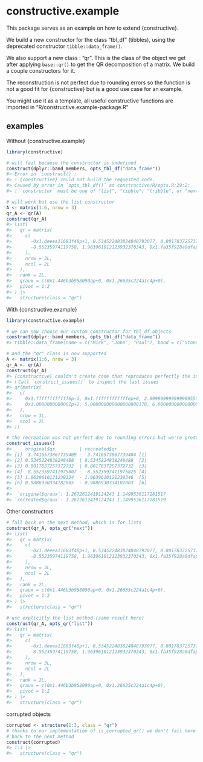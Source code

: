 
<!-- README.md is generated from README.Rmd. Please edit that file -->

# constructive.example

This package serves as an example on how to extend {constructive}.

We build a new constructor for the class “tbl_df” (tibbles), using the
deprecated constructor `tibble::data_frame()`.

We also support a new class : “qr”. This is the class of the object we
get after applying `base::qr()` to get the QR decomposition of a matrix.
We build a couple constructors for it.

The reconstruction is not perfect due to rounding errors so the function
is not a good fit for {constructive} but is a good use case for an
example.

You might use it as a template, all useful constructive functions are
imported in “R/constructive.example-package.R”

## examples

Without {constructive.example}

``` r
library(constructive)

# will fail because the constructor is undefined
construct(dplyr::band_members, opts_tbl_df("data_frame"))
#> Error in `construct()`:
#> ! {constructive} could not build the requested code.
#> Caused by error in `opts_tbl_df()` at constructive/R/opts.R:29:2:
#> ! `constructor` must be one of "list", "tibble", "tribble", or "next", not "data_frame".

# will work but use the list constructor
A <- matrix(1:6, nrow = 3)
qr_A <- qr(A)
construct(qr_A)
#> list(
#>   qr = matrix(
#>     c(
#>       -0x1.deeea11683f48p+1, 0.534522483824848793077, 0.8017837257372731896155,
#>       -8.55235974119758, 1.963961012123932370343, 0x1.fa35f928a0dfap-1
#>     ),
#>     nrow = 3L,
#>     ncol = 2L
#>   ),
#>   rank = 2L,
#>   qraux = c(0x1.446b3b958090ap+0, 0x1.26635c224a1c4p+0),
#>   pivot = 1:2
#> ) |>
#>   structure(class = "qr")
```

With {constructive.example}

``` r
library(constructive.example)

# we can now choose our custom constructor for tbl_df objects
construct(dplyr::band_members, opts_tbl_df("data_frame"))
#> tibble::data_frame(name = c("Mick", "John", "Paul"), band = c("Stones", "Beatles", "Beatles"))

# and the "qr" class is now supported  
A <- matrix(1:6, nrow = 3)
qr_A <- qr(A)
construct(qr_A)
#> {constructive} couldn't create code that reproduces perfectly the input
#> ℹ Call `construct_issues()` to inspect the last issues
#> qr(matrix(
#>   c(
#>     0x1.ffffffffffff6p-1, 0x1.ffffffffffffep+0, 2.999999999999999555911,
#>     0x1.0000000000002p+2, 5.000000000000000888178, 6.000000000000000888178
#>   ),
#>   nrow = 3L,
#>   ncol = 2L
#> ))

# the recreation was not perfect due to rounding errors but we're pretty close
construct_issues()
#>     original$qr         | recreated$qr           
#> [1] -3.7416573867739409 - -3.7416573867739404 [1]
#> [2] 0.5345224838248488  | 0.5345224838248488  [2]
#> [3] 0.8017837257372732  | 0.8017837257372732  [3]
#> [4] -8.5523597411975807 - -8.5523597411975825 [4]
#> [5] 1.9639610121239324  - 1.9639610121239346  [5]
#> [6] 0.9886930334182005  - 0.9886930334182003  [6]
#> 
#>  `original$qraux`: 1.2672612419124243 1.1499536117281517
#> `recreated$qraux`: 1.2672612419124243 1.1499536117281519
```

Other constructors

``` r
# fall back on the next method, which is for lists
construct(qr_A, opts_qr("next"))
#> list(
#>   qr = matrix(
#>     c(
#>       -0x1.deeea11683f48p+1, 0.534522483824848793077, 0.8017837257372731896155,
#>       -8.55235974119758, 1.963961012123932370343, 0x1.fa35f928a0dfap-1
#>     ),
#>     nrow = 3L,
#>     ncol = 2L
#>   ),
#>   rank = 2L,
#>   qraux = c(0x1.446b3b958090ap+0, 0x1.26635c224a1c4p+0),
#>   pivot = 1:2
#> ) |>
#>   structure(class = "qr")

# use explicitly the list method (same result here)
construct(qr_A, opts_qr("list"))
#> list(
#>   qr = matrix(
#>     c(
#>       -0x1.deeea11683f48p+1, 0.534522483824848793077, 0.8017837257372731896155,
#>       -8.55235974119758, 1.963961012123932370343, 0x1.fa35f928a0dfap-1
#>     ),
#>     nrow = 3L,
#>     ncol = 2L
#>   ),
#>   rank = 2L,
#>   qraux = c(0x1.446b3b958090ap+0, 0x1.26635c224a1c4p+0),
#>   pivot = 1:2
#> ) |>
#>   structure(class = "qr")
```

corrupted objects

``` r
corrupted <- structure(1:3, class = "qr")
# thanks to our implementation of is_corrupted_qr() we don't fail here but just fall
# back to the next method
construct(corrupted)
#> 1:3 |>
#>   structure(class = "qr")
```

